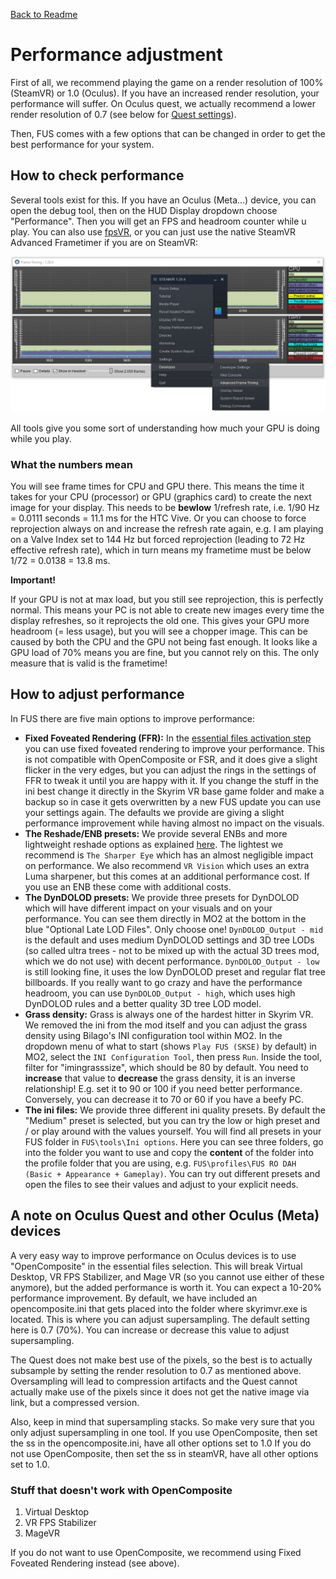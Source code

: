 [Back to Readme](https://github.com/Kvitekvist/FUS/blob/main/README.md)

# Performance adjustment

First of all, we recommend playing the game on a render resolution of 100% (SteamVR) or 1.0 (Oculus). If you have an increased render resolution, your performance will suffer. On Oculus quest, we actually recommend a lower render resolution of 0.7 (see below for [Quest settings](#a-note-on-oculus-quest)).

Then, FUS comes with a few options that can be changed in order to get the best performance for your system.

## How to check performance

Several tools exist for this. If you have an Oculus (Meta...) device, you can open the debug tool, then on the HUD Display dropdown choose "Performance". Then you will get an FPS and headroom counter while u play. You can also use [fpsVR](https://store.steampowered.com/app/908520/fpsVR/), or you can just use the native SteamVR Advanced Frametimer if you are on SteamVR:

![Frametimer](https://github.com/Kvitekvist/FUS/blob/main/images/frametimer.png)

All tools give you some sort of understanding how much your GPU is doing while you play.

### What the numbers mean

You will see frame times for CPU and GPU there. This means the time it takes for your CPU (processor) or GPU (graphics card) to create the next image for your display. This needs to be **bewlow** 1/refresh rate, i.e. 1/90 Hz = 0.0111 seconds = 11.1 ms for the HTC Vive. Or you can choose to force reprojection always on and increase the refresh rate again, e.g. I am playing on a Valve Index set to 144 Hz but forced reprojection (leading to 72 Hz effective refresh rate), which in turn means my frametime must be below 1/72 = 0.0138 = 13.8 ms.

**Important!** 

If your GPU is not at max load, but you still see reprojection, this is perfectly normal. This means your PC is not able to create new images every time the display refreshes, so it reprojects the old one. This gives your GPU more headroom (= less usage), but you will see a chopper image. This can be caused by both the CPU and the GPU not being fast enough. It looks like a GPU load of 70% means you are fine, but you cannot rely on this. The only measure that is valid is the frametime! 

## How to adjust performance

In FUS there are five main options to improve performance:

* **Fixed Foveated Rendering (FFR):** In the [essential files activation step](https://github.com/Kvitekvist/FUS/wiki/Activate-the-Essential-Files) you can use fixed foveated rendering to improve your performance. This is not compatible with OpenComposite or FSR, and it does give a slight flicker in the very edges, but you can adjust the rings in the settings of FFR to tweak it until you are happy with it. If you change the stuff in the ini best change it directly in the Skyrim VR base game folder and make a backup so in case it gets overwritten by a new FUS update you can use your settings again. The defaults we provide are giving a slight performance improvement while having almost no impact on the visuals.
* **The Reshade/ENB presets:** We provide several ENBs and more lightweight reshade options as explained [here](https://github.com/Kvitekvist/FUS/wiki/Choose-ENB-or-Reshade). The lightest we recommend is `The Sharper Eye` which has an almost negligible impact on performance. We also recommend `VR Vision` which uses an extra Luma sharpener, but this comes at an additional performance cost. If you use an ENB these come with additional costs.
* **The DynDOLOD presets:** We provide three presets for DynDOLOD which will have different impact on your visuals and on your performance. You can see them directly in MO2 at the bottom in the blue "Optional Late LOD Files". Only choose one! `DynDOLOD_Output - mid` is the default and uses medium DynDOLOD settings and 3D tree LODs (so called ultra trees - not to be mixed up with the actual 3D trees mod, which we do not use) with decent performance. `DynDOLOD_Output - low` is still looking fine, it uses the low DynDOLOD preset and regular flat tree billboards. If you really want to go crazy and have the performance headroom, you can use `DynDOLOD_Output - high`, which uses high DynDOLOD rules and a better quality 3D tree LOD model.
* **Grass density:** Grass is always one of the hardest hitter in Skyrim VR. We removed the ini from the mod itself and you can adjust the grass density using Bilago's INI configuration tool within MO2. In the dropdown menu of what to start (shows `Play FUS (SKSE)` by default) in MO2, select the `INI Configuration Tool`, then press `Run`. Inside the tool, filter for "imingrasssize", which should be 80 by default. You need to **increase** that value to **decrease** the grass density, it is an inverse relationship! E.g. set it to 90 or 100 if you need better performance. Conversely, you can decrease it to 70 or 60 if you have a beefy PC.
* **The ini files:** We provide three different ini quality presets. By default the "Medium" preset is selected, but you can try the low or high preset and / or play around with the values yourself. You will find all presets in your FUS folder in `FUS\tools\Ini options`. Here you can see three folders, go into the folder you want to use and copy the **content** of the folder into the profile folder that you are using, e.g. `FUS\profiles\FUS RO DAH (Basic + Appearance + Gameplay)`. You can try out different presets and open the files to see their values and adjust to your explicit needs.

## A note on Oculus Quest and other Oculus (Meta) devices

A very easy way to improve performance on Oculus devices is to use "OpenComposite" in the essential files selection. This will break Virtual Desktop, VR FPS Stabilizer, and Mage VR (so you cannot use either of these anymore), but the added performance is worth it. You can expect a 10-20% performance improvement. By default, we have included an opencomposite.ini that gets placed into the folder where skyrimvr.exe is located. This is where you can adjust supersampling. The default setting here is 0.7 (70%). You can increase or decrease this value to adjust supersampling.

The Quest does not make best use of the pixels, so the best is to actually subsample by setting the render resolution to 0.7 as mentioned above. Oversampling will lead to compression artifacts and the Quest cannot actually make use of the pixels since it does not get the native image via link, but a compressed version.

Also, keep in mind that supersampling stacks. So make very sure that you only adjust supersampling in one tool.
If you use OpenComposite, then set the ss in the opencomposite.ini, have all other options set to 1.0
If you do not use OpenComposite, then set the ss in steamVR, have all other options set to 1.0.

### Stuff that doesn't work with OpenComposite
1. Virtual Desktop
2. VR FPS Stabilizer
3. MageVR

If you do not want to use OpenComposite, we recommend using Fixed Foveated Rendering instead (see above).